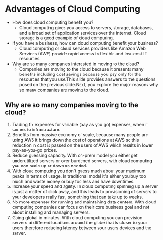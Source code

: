 # Advantages of Cloud Computing

- How does cloud computing benefit you?
  - Cloud computing gives you access to servers, storage, databases, and a broad set of application services over the internet. Cloud storage is a good example of cloud computing.
- If you have a business, how can cloud computing benefit your business?
  - Cloud computing or cloud services providers like Amazon Web Services (AWS) provide rapid access to flexible and low-cost IT resources
- Why are so many companies interested in moving to the cloud?
  - Companies are moving to the cloud because it presents many benefits including cost savings because you pay only for the resources that you use.This slide provides answers to the questions posed on the previous slide.Next, you explore the major reasons why so many companies are moving to the cloud.

## Why are so many companies moving to the cloud?

1. Trading fix expenses for variable (pay as you go) expenses, when it comes to infrastructure.
2. Benefits from massive economy of scale, because many people are using AWS it brings down the cost of operations at AWS so this reduction in cost is passed on the users of AWS which results in lower pay-as-you-go prices.
3. Reduce guessing capacity. With on-prem model you either get underutilized servers or over burdened servers, with cloud computing you can scale up or down as needed.
4. With cloud computing you don't guess much about your maximum peaks in terms of usage. In traditional model it's either you buy too much and waste money or buy too less and have downtimes.
5. Increase your speed and agility. In cloud computing spinning up a server is just a matter of click away, and this leads to provisioning of servers to your developers really fast, something that can take up to weeks.
6. No more expenses for running and maintaining data centers. With cloud computing companies can focus on their core business goal and not about installing and managing servers.
7. Going global in minutes. With cloud computing you can provision servers at different locations around the globe that is closer to your users therefore reducing latency between your users devices and the server.
